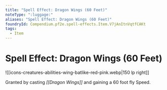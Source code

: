 ```yaml
---
title: "Spell Effect: Dragon Wings (60 Feet)"
noteType: ":luggage:"
aliases: "Spell Effect: Dragon Wings (60 Feet)"
foundryId: Compendium.pf2e.spell-effects.Item.V7jAnItnVqtfCAKt
tags:
  - Item
---
```


# Spell Effect: Dragon Wings (60 Feet)
![[icons-creatures-abilities-wing-batlike-red-pink.webp|150 lp right]]

Granted by casting _[[Dragon Wings]]_ and gaining a 60 foot fly Speed.
